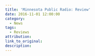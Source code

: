 ```yaml
---
title: 'Minnesota Public Radio: Review'
date: 2016-11-01 12:00:00
category:
  - News
tags:
  - Reviews
attribution:
link_to_original:
description:
---
```

